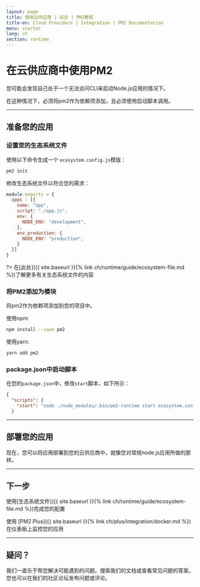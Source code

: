 ```yaml
---
layout: page
title: 使用云供应商 | 综合 | PM2教程
title-en: Cloud Providers | Integration | PM2 Documentation
menu: starter
lang: ch
section: runtime
---
```


# 在云供应商中使用PM2

您可能会发现自己处于一个无法访问CLI来启动Node.js应用的情况下。

在这种情况下，必须将pm2作为依赖项添加，且必须使用启动脚本调用。

---

## 准备您的应用

### 设置您的生态系统文件

使用以下命令生成一个 `ecosystem.config.js`模版：

```bash
pm2 init
```

修改生态系统文件以符合您的需求：

```javascript
module.exports = {
  apps : [{
    name: "app",
    script: "./app.js",
    env: {
      NODE_ENV: "development",
    },
    env_production: {
      NODE_ENV: "production",
    }
  }]
}
```

?> 在[此处]({{ site.baseurl }}{% link ch/runtime/guide/ecosystem-file.md %})了解更多有关生态系统文件的内容

### 将PM2添加为模块

将pm2作为依赖项添加到您的项目中。

使用npm:

```bash
npm install --save pm2
```

使用yarn:

```bash
yarn add pm2
```

### package.json中启动脚本

在您的`package.json`中，修改`start`脚本，如下所示：

```json
{
  "scripts": {
    "start": "node ./node_modules/.bin/pm2-runtime start ecosystem.config.js --env production"
  }
```

---

## 部署您的应用

现在，您可以将应用部署到您的云供应商中，就像您对常规node.js应用所做的那样。

---

## 下一步

使用[生态系统文件]({{ site.baseurl }}{% link ch/runtime/guide/ecosystem-file.md %})完成您的配置

使用 [PM2 Plus]({{ site.baseurl }}{% link ch/plus/integration/docker.md %})在仪表板上监控您的应用

---

## 疑问？

我们一直乐于帮您解决可能遇到的问题。搜索我们的文档或查看常见问题的答案。您也可以在我们的社区论坛发布问题或评论。
